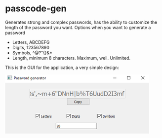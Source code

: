 # passcode-gen

Generates strong and complex passwords, has the ability to customize the length of the password you want.
Options when you want to generate a password

- Letters, ABCDEFG
- Digits, 123567890
- Symbols, ^@?"{}&\*
- Length, minimum 8 characters. Maximum, well. Unlimited.

This is the GUI for the application, a very simple design:

![Main GUI](images/gui.PNG "Main GUI")
